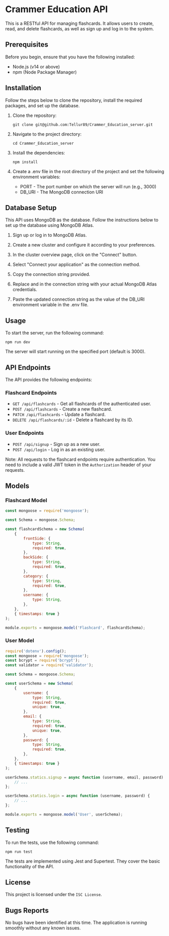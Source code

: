 # Crammer Education API

This is a RESTful API for managing flashcards. It allows users to create, read, and delete flashcards, as well as sign up and log in to the system.

## Prerequisites

Before you begin, ensure that you have the following installed:

- Node.js (v14 or above)
- npm (Node Package Manager)

## Installation

Follow the steps below to clone the repository, install the required packages, and set up the database.

1. Clone the repository:

   `git clone git@github.com:Tellur89/Crammer_Education_server.git`

2. Navigate to the project directory:

   `cd Crammer_Education_server`

3. Install the dependencies:

   `npm install`

4. Create a .env file in the root directory of the project and set the following environment variables:

   - PORT - The port number on which the server will run (e.g., 3000)
   - DB_URI - The MongoDB connection URI

## Database Setup

This API uses MongoDB as the database. Follow the instructions below to set up the database using MongoDB Atlas.

1. Sign up or log in to MongoDB Atlas.

2. Create a new cluster and configure it according to your preferences.

3. In the cluster overview page, click on the "Connect" button.

4. Select "Connect your application" as the connection method.

5. Copy the connection string provided.

6. Replace <username> and <password> in the connection string with your actual MongoDB Atlas credentials.

7. Paste the updated connection string as the value of the DB_URI environment variable in the .env file.

## Usage

To start the server, run the following command:

`npm run dev`

The server will start running on the specified port (default is 3000).

## API Endpoints

The API provides the following endpoints:

### Flashcard Endpoints

- `GET /api/flashcards` - Get all flashcards of the authenticated user.
- `POST /api/flashcards` - Create a new flashcard.
- `PATCH /api/flashcards` - Update a flashcard.
- `DELETE /api/flashcards/:id` - Delete a flashcard by its ID.

### User Endpoints

- `POST /api/signup` - Sign up as a new user.
- `POST /api/login` - Log in as an existing user.

Note: All requests to the flashcard endpoints require authentication. You need to include a valid JWT token in the `Authorization` header of your requests.

## Models

### Flashcard Model

```js
const mongoose = require('mongoose');

const Schema = mongoose.Schema;

const flashcardSchema = new Schema(
	{
		frontSide: {
			type: String,
			required: true,
		},
		backSide: {
			type: String,
			required: true,
		},
		category: {
			type: String,
			required: true,
		},
		username: {
			type: String,
		},
	},
	{ timestamps: true }
);

module.exports = mongoose.model('Flashcard', flashcardSchema);
```

### User Model

```js
require('dotenv').config();
const mongoose = require('mongoose');
const bcrypt = require('bcrypt');
const validator = require('validator');

const Schema = mongoose.Schema;

const userSchema = new Schema(
	{
		username: {
			type: String,
			required: true,
			unique: true,
		},
		email: {
			type: String,
			required: true,
			unique: true,
		},
		password: {
			type: String,
			required: true,
		},
	},
	{ timestamps: true }
);

userSchema.statics.signup = async function (username, email, password) {
	// ...
};

userSchema.statics.login = async function (username, password) {
	// ...
};

module.exports = mongoose.model('User', userSchema);
```

## Testing

To run the tests, use the following command:

`npm run test`

The tests are implemented using Jest and Supertest. They cover the basic functionality of the API.

## License

This project is licensed under the `ISC License`.

## Bugs Reports

No bugs have been identified at this time. The application is running smoothly without any known issues.
